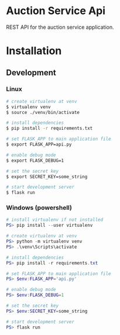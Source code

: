 # Auction Service Api

REST API for the auction service application.

# Installation

## Development

### Linux

```bash
# create virtualenv at venv
$ virtualenv venv
$ source ./venv/bin/activate

# install dependencies
$ pip install -r requirements.txt 

# set FLASK_APP to main application file
$ export FLASK_APP=api.py

# enable debug mode
$ export FLASK_DEBUG=1

# set the secret key
$ export SECRET_KEY=some_string

# start development server
$ flask run
```

### Windows (powershell)

```powershell
# install virtualenv if not installed
PS> pip install --user virtualenv

# create virtualenv at venv
PS> python -m virtualenv venv
PS> .\venv\Scripts\activate 

# install dependencies
PS> pip install -r requirements.txt 

# set FLASK_APP to main application file
PS> $env:FLASK_APP='api.py'

# enable debug mode
PS> $env:FLASK_DEBUG=1

# set the secret key
PS> $env:SECRET_KEY=some_string

# start development server
PS> flask run
```
